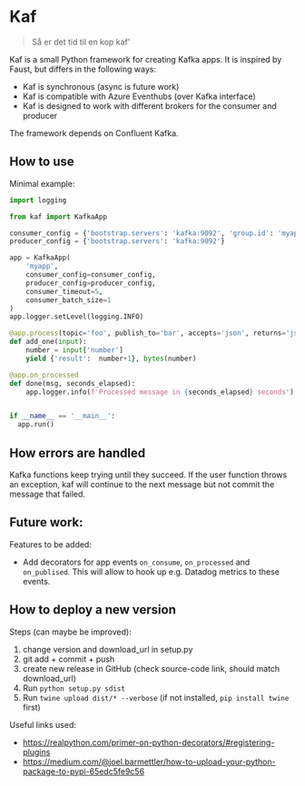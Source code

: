 # Kaf

> Så er det tid til en kop kaf'

Kaf is a small Python framework for creating Kafka apps. It is inspired by Faust, but differs in the following ways:

- Kaf is synchronous (async is future work)
- Kaf is compatible with Azure Eventhubs (over Kafka interface)
- Kaf is designed to work with different brokers for the consumer and producer

The framework depends on Confluent Kafka.

## How to use

Minimal example:

```python
import logging

from kaf import KafkaApp

consumer_config = {'bootstrap.servers': 'kafka:9092', 'group.id': 'myapp'}
producer_config = {'bootstrap.servers': 'kafka:9092'}

app = KafkaApp(
    'myapp',
    consumer_config=consumer_config,
    producer_config=producer_config,
    consumer_timeout=5,
    consumer_batch_size=1    
)
app.logger.setLevel(logging.INFO)

@app.process(topic='foo', publish_to='bar', accepts='json', returns='json')
def add_one(input):
    number = input['number']
    yield {'result':  number+1}, bytes(number)

@app.on_processed
def done(msg, seconds_elapsed):
    app.logger.info(f'Processed message in {seconds_elapsed} seconds')


if __name__ == '__main__':
  app.run()
```

## How errors are handled

Kafka functions keep trying until they succeed. If the user function throws an exception, kaf will continue to the next message but not commit the message that failed.

## Future work:

Features to be added:

- Add decorators for app events `on_consume`, `on_processed` and `on_publised`. This will allow to hook up e.g. Datadog metrics to these events.

## How to deploy a new version

Steps (can maybe be improved):

1. change version and download_url in setup.py
1. git add + commit + push
1. create new release in GitHub (check source-code link, should match download_url)
1. Run `python setup.py sdist`
1. Run `twine upload dist/* --verbose` (if not installed, `pip install twine` first)



Useful links used:

- https://realpython.com/primer-on-python-decorators/#registering-plugins
- https://medium.com/@joel.barmettler/how-to-upload-your-python-package-to-pypi-65edc5fe9c56
